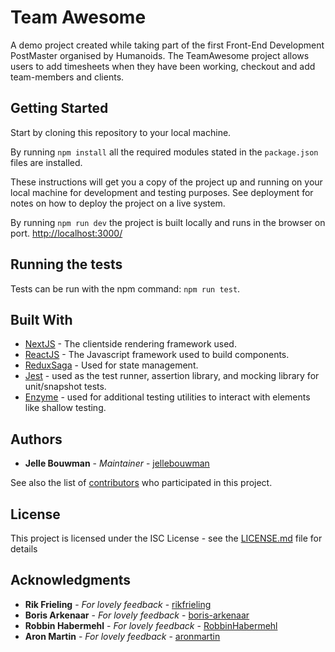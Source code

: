 # Team Awesome

A demo project created while taking part of the first Front-End Development PostMaster organised by Humanoids. The TeamAwesome project allows users to add timesheets when they have been working, checkout and add team-members and clients.

## Getting Started

Start by cloning this repository to your local machine.

By running `npm install` all the required modules stated in the `package.json` files are installed.

These instructions will get you a copy of the project up and running on your local machine for development and testing purposes. See deployment for notes on how to deploy the project on a live system.

By running `npm run dev` the project is built locally and runs in the browser on port. [http://localhost:3000/](http://localhost:3000/)

## Running the tests

Tests can be run with the npm command: `npm run test`.

## Built With

* [NextJS](https://nextjs.org/docs/) - The clientside rendering framework used.
* [ReactJS](https://reactjs.org/docs/) - The Javascript framework used to build components.
* [ReduxSaga](https://redux-saga.js.org/) - Used for state management.
* [Jest](https://jestjs.io/) - used as the test runner, assertion library, and mocking library for unit/snapshot tests.
* [Enzyme](https://github.com/airbnb/enzyme) - used for additional testing utilities to interact with elements like shallow testing.


## Authors

* **Jelle Bouwman** - *Maintainer* - [jellebouwman](https://github.com/jellebouwman)

See also the list of [contributors](https://github.com/humanoidsbv/team-awesome-jelle/contributors) who participated in this project.

## License

This project is licensed under the ISC License - see the [LICENSE.md](LICENSE.md) file for details

## Acknowledgments

* **Rik Frieling** - *For lovely feedback* - [rikfrieling](https://github.com/RikFrieling)
* **Boris Arkenaar** - *For lovely feedback* - [boris-arkenaar](https://github.com/boris-arkenaar)
* **Robbin Habermehl** - *For lovely feedback* - [RobbinHabermehl](https://github.com/RobbinHabermehl)
* **Aron Martin** - *For lovely feedback* - [aronmartin](https://github.com/aronmartin)
